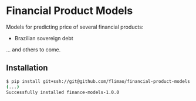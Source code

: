 # Financial Product Models

Models for predicting price of several financial products:

* Brazilian sovereign debt

... and others to come.

## Installation

```bash
$ pip install git+ssh://git@github.com/flimao/financial-product-models
(...)
Successfully installed finance-models-1.0.0
```
